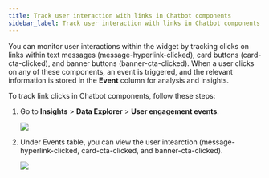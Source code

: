 ```yaml
---
title: Track user interaction with links in Chatbot components
sidebar_label: Track user interaction with links in Chatbot components
---
```


You can monitor user interactions within the widget by tracking clicks on links within text messages (message-hyperlink-clicked), card buttons (card-cta-clicked), and banner buttons (banner-cta-clicked). When a user clicks on any of these components, an event is triggered, and the relevant information is stored in the **Event** column for analysis and insights.

To track link clicks in Chatbot components, follow these steps:

1. Go to **Insights** > **Data Explorer** > **User engagement events**.

   ![](https://i.imgur.com/4VvoXIc.png)
   
2. Under Events table, you can view the user intearction (message-hyperlink-clicked, card-cta-clicked, and banner-cta-clicked).
   
    ![](https://i.imgur.com/YPxdMp1.png) 
